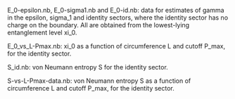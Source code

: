 E_0-epsilon.nb, E_0-sigma1.nb and E_0-id.nb: data for estimates of gamma in the epsilon, sigma_1 and identity sectors, where the identity sector has no charge on the boundary. All are obtained from the lowest-lying entanglement level xi_0. 

E_0_vs_L-Pmax.nb: xi_0 as a function of circumference L and cutoff P_max, for the identity sector.  

S_id.nb: von Neumann entropy S for the identity sector. 

S-vs-L-Pmax-data.nb: von Neumann entropy S as a function of circumference L and cutoff P_max, for the identity sector.  


